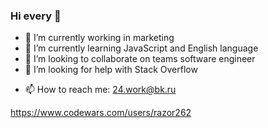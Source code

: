### Hi every 👋

<!--
**razor262/razor262** is a ✨ _special_ ✨ repository because its `README.md` (this file) appears on your GitHub profile.

Here are some ideas to get you started:-->

- 🔭 I’m currently working in marketing
- 🌱 I’m currently learning JavaScript and English language
- 👯 I’m looking to collaborate on teams software engineer
- 🤔 I’m looking for help with Stack Overflow
<!--
- 💬 Ask me about 24.work@bk.ru
-->
- 📫 How to reach me: 24.work@bk.ru
<!--
- 😄 Pronouns: ...
- ⚡ Fun fact: ...
-->
https://www.codewars.com/users/razor262

